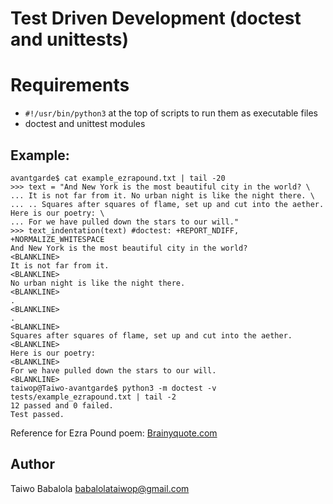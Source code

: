 #	Test Driven Development (doctest and unittests)

# Requirements
- ```#!/usr/bin/python3``` at the top of scripts to run them as executable files
- doctest  and unittest modules


## Example:
```
avantgarde$ cat example_ezrapound.txt | tail -20
>>> text = "And New York is the most beautiful city in the world? \
... It is not far from it. No urban night is like the night there. \
... .. Squares after squares of flame, set up and cut into the aether. Here is our poetry: \
... For we have pulled down the stars to our will."
>>> text_indentation(text) #doctest: +REPORT_NDIFF, +NORMALIZE_WHITESPACE
And New York is the most beautiful city in the world?
<BLANKLINE>
It is not far from it.
<BLANKLINE>
No urban night is like the night there.
<BLANKLINE>
.
<BLANKLINE>
.
<BLANKLINE>
Squares after squares of flame, set up and cut into the aether.
<BLANKLINE>
Here is our poetry:
<BLANKLINE>
For we have pulled down the stars to our will.
<BLANKLINE>
taiwop@Taiwo-avantgarde$ python3 -m doctest -v tests/example_ezrapound.txt | tail -2
12 passed and 0 failed.
Test passed.
```
Reference for Ezra Pound poem: [Brainyquote.com](https://www.brainyquote.com/quotes/ezra_pound_164564)


## Author
Taiwo Babalola <babalolataiwop@gmail.com>
